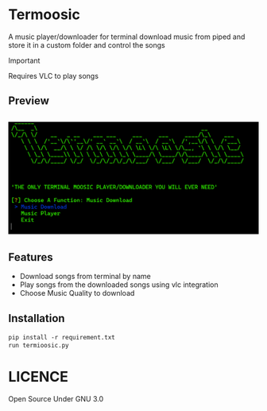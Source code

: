 # Termoosic



A music player/downloader for terminal download music from piped and store it in a custom folder and control the songs 

>[!IMPORTANT]
> Requires VLC to play songs

## Preview
<!-- <!-- ![image](/screenshots/termoosic.png) -->

![image](/screenshots/homep.png)
-


## Features
- Download songs from terminal by name
- Play songs from the downloaded songs using vlc integration
- Choose Music Quality to download

## Installation
```
pip install -r requirement.txt
run termioosic.py
```


 # LICENCE
 Open Source Under GNU 3.0
